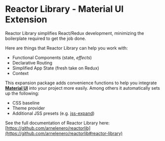 # Reactor Library - Material UI Extension

Reactor Library simplifies React/Redux development, minimizing the boilerplate required to get the job done.

Here are things that Reactor Library can help you work with:

- Functional Components (state, _effects_)
- Declarative Routing
- Simplified App State (fresh take on Redux)
- Context

This expansion package adds convenience functions to help you integrate **[Material UI](https://material-ui.com/)** into your project more easily. Among others it automatically sets up the following:
- CSS baseline
- Theme provider
- Additional JSS presets (e.g. [jss-expand](https://github.com/cssinjs/jss-expand))

See the full documentation of Reactor Library here: [https://github.com/arnelenero/reactorlib](https://github.com/arnelenero/reactorlib#reactor-library)
